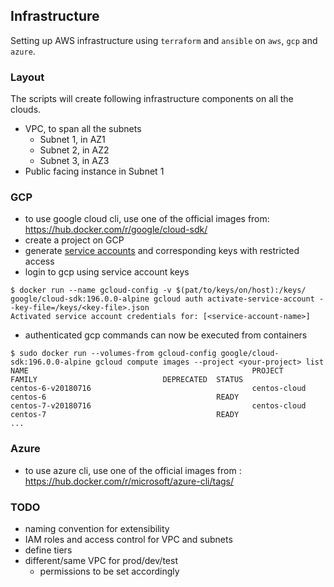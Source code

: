 ## Infrastructure

Setting up AWS infrastructure using `terraform` and `ansible` on `aws`, `gcp` and `azure`.

### Layout

The scripts will create following infrastructure components on all the clouds.

- VPC, to span all the subnets
    - Subnet 1, in AZ1
    - Subnet 2, in AZ2
    - Subnet 3, in AZ3
- Public facing instance in Subnet 1


### GCP

- to use google cloud cli, use one of the official images from: https://hub.docker.com/r/google/cloud-sdk/
- create a project on GCP
- generate [service accounts](https://cloud.google.com/compute/docs/access/service-accounts) and corresponding keys with restricted access
- login to gcp using service account keys

```
$ docker run --name gcloud-config -v $(pat/to/keys/on/host):/keys/ google/cloud-sdk:196.0.0-alpine gcloud auth activate-service-account --key-file=/keys/<key-file>.json
Activated service account credentials for: [<service-account-name>]
```

- authenticated gcp commands can now be executed from containers
```
$ sudo docker run --volumes-from gcloud-config google/cloud-sdk:196.0.0-alpine gcloud compute images --project <your-project> list
NAME                                                  PROJECT            FAMILY                            DEPRECATED  STATUS
centos-6-v20180716                                    centos-cloud       centos-6                                      READY
centos-7-v20180716                                    centos-cloud       centos-7                                      READY
...
```

### Azure

- to use azure cli, use one of the official images from : https://hub.docker.com/r/microsoft/azure-cli/tags/

### TODO

- naming convention for extensibility
- IAM roles and access control for VPC and subnets
- define tiers
- different/same VPC for prod/dev/test
    - permissions to be set accordingly
